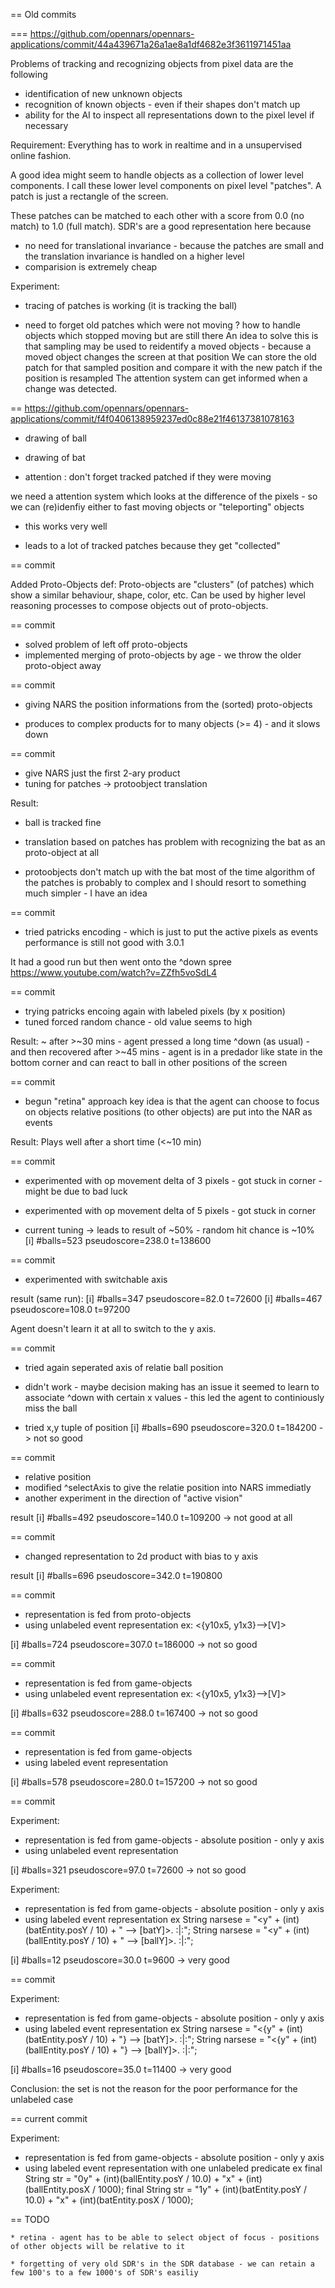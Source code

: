 == Old commits

=== https://github.com/opennars/opennars-applications/commit/44a439671a26a1ae8a1df4682e3f3611971451aa

Problems of tracking and recognizing objects from pixel data are the following
 * identification of new unknown objects
 * recognition of known objects - even if their shapes don't match up
 * ability for the AI to inspect all representations down to the pixel level if necessary

Requirement: Everything has to work in realtime and in a unsupervised online fashion.

A good idea might seem to handle objects as a collection of lower level components.
I call these lower level components on pixel level "patches".
A patch is just a rectangle of the screen.

These patches can be matched to each other with a score from 0.0 (no match) to 1.0 (full match).
SDR's are a good representation here because
* no need for translational invariance - because the patches are small and the translation invariance is handled on a higher level
* comparision is extremely cheap


Experiment:
+ tracing of patches is working (it is tracking the ball)
- need to forget old patches which were not moving
  ? how to handle objects which stopped moving but are still there
    An idea to solve this is that sampling may be used to reidentify a moved objects - because a moved object changes the screen at that position
    We can store the old patch for that sampled position and compare it with the new patch if the position is resampled
       The attention system can get informed when a change was detected.

== https://github.com/opennars/opennars-applications/commit/f4f0406138959237ed0c88e21f46137381078163

* drawing of ball
* drawing of bat

* attention : don't forget tracked patched if they were moving

we need a attention system which looks at the difference of the pixels - so we can (re)idenfiy either to fast moving objects or "teleporting" objects
+ this works very well
- leads to a lot of tracked patches because they get "collected"

== commit

Added Proto-Objects
def: Proto-objects are "clusters" (of patches) which show a similar behaviour, shape, color, etc.
Can be used by higher level reasoning processes to compose objects out of proto-objects.


== commit

* solved problem of left off proto-objects
* implemented merging of proto-objects by age - we throw the older proto-object away

== commit

* giving NARS the position informations from the (sorted) proto-objects
- produces to complex products for to many objects (>= 4) - and it slows down

== commit

* give NARS just the first 2-ary product
* tuning for patches -> protoobject translation

Result:
+ ball is tracked fine
- translation based on patches has problem with recognizing the bat as an proto-object at all


- protoobjects don't match up with the bat most of the time
  algorithm of the patches is probably to complex and I should resort to something much simpler - I have an idea

== commit

* tried patricks encoding - which is just to put the active pixels as events
  performance is still not good with 3.0.1

It had a good run but then went onto the ^down spree
https://www.youtube.com/watch?v=ZZfh5voSdL4

== commit

* trying patricks encoing again with labeled pixels (by x position)
* tuned forced random chance - old value seems to high

Result:
~ after >~30 mins - agent pressed a long time ^down (as usual) - and then recovered
  after >~45 mins - agent is in a predador like state in the bottom corner and can react to ball in other positions of the screen

== commit

* begun "retina" approach
  key idea is that the agent can choose to focus on objects
  relative positions (to other objects) are put into the NAR as events

Result:
Plays well after a short time (<~10 min)

== commit

* experimented with op movement delta of 3 pixels - got stuck in corner - might be due to bad luck
* experimented with op movement delta of 5 pixels - got stuck in corner

* current tuning
-> leads to result of ~50% - random hit chance is ~10%
[i] #balls=523 pseudoscore=238.0 t=138600

== commit

* experimented with switchable axis

result (same run):
[i] #balls=347 pseudoscore=82.0 t=72600
[i] #balls=467 pseudoscore=108.0 t=97200

Agent doesn't learn it at all to switch to the y axis.

== commit

* tried again seperated axis of relatie ball position
- didn't work - maybe decision making has an issue
  it seemed to learn to associate ^down with certain x values - this led the agent to continiously miss the ball


* tried x,y tuple of position
[i] #balls=690 pseudoscore=320.0 t=184200
-> not so good

== commit

* relative position
* modified ^selectAxis to give the relatie position into NARS immediatly
* another experiment in the direction of "active vision" 

result
[i] #balls=492 pseudoscore=140.0 t=109200
-> not good at all

== commit

* changed representation to 2d product with bias to y axis

result
[i] #balls=696 pseudoscore=342.0 t=190800

== commit

* representation is fed from proto-objects
* using unlabeled event representation
  ex: <{y10x5, y1x3}-->[V]>

[i] #balls=724 pseudoscore=307.0 t=186000
-> not so good

== commit

* representation is fed from game-objects
* using unlabeled event representation
  ex: <{y10x5, y1x3}-->[V]>

[i] #balls=632 pseudoscore=288.0 t=167400
-> not so good

== commit

* representation is fed from game-objects
* using labeled event representation

[i] #balls=578 pseudoscore=280.0 t=157200
-> not so good

== commit

Experiment:

* representation is fed from game-objects - absolute position - only y axis
* using unlabeled event representation

[i] #balls=321 pseudoscore=97.0 t=72600
-> not so good

Experiment:

* representation is fed from game-objects - absolute position - only y axis
* using labeled event representation
  ex
  String narsese = "<y" + (int)(batEntity.posY / 10) + " --> [batY]>. :|:";
  String narsese = "<y" + (int)(ballEntity.posY / 10) + " --> [ballY]>. :|:";

[i] #balls=12 pseudoscore=30.0 t=9600
-> very good

== commit

Experiment:


* representation is fed from game-objects - absolute position - only y axis
* using labeled event representation
  ex
  String narsese = "<{y" + (int)(batEntity.posY / 10) + "} --> [batY]>. :|:";
  String narsese = "<{y" + (int)(ballEntity.posY / 10) + "} --> [ballY]>. :|:";


[i] #balls=16 pseudoscore=35.0 t=11400
-> very good

Conclusion: the set is not the reason for the poor performance for the unlabeled case

== current commit

Experiment:

* representation is fed from game-objects - absolute position - only y axis
* using labeled event representation with one unlabeled predicate
  ex
  final String str = "0y" + (int)(ballEntity.posY / 10.0) + "x" + (int)(ballEntity.posX / 1000);
  final String str = "1y" + (int)(batEntity.posY / 10.0) + "x" + (int)(batEntity.posX / 1000);



== TODO

    * retina - agent has to be able to select object of focus - positions of other objects will be relative to it
    
    * forgetting of very old SDR's in the SDR database - we can retain a few 100's to a few 1000's of SDR's easiliy
